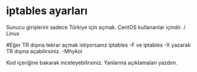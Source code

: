 # iptables ayarları
Sunucu girişlerini sadece Türkiye için açmak. CentOS kullananlar içindir. / Linux


#Eğer TR dışına tekrar açmak istiyorsanız iptables -F ve iptables -X yazarak TR dışına açabilirsiniz. -Mhykol

Kod içeriğine bakarak inceleyebilirsiniz. Yanlarına açıklamaları yazdım.
